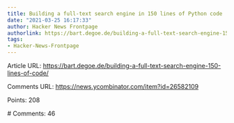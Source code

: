 ```yaml
---
title: Building a full-text search engine in 150 lines of Python code
date: "2021-03-25 16:17:33"
author: Hacker News Frontpage
authorlink: https://bart.degoe.de/building-a-full-text-search-engine-150-lines-of-code/
tags:
- Hacker-News-Frontpage
---
```


<p>Article URL: <a href="https://bart.degoe.de/building-a-full-text-search-engine-150-lines-of-code/">https://bart.degoe.de/building-a-full-text-search-engine-150-lines-of-code/</a></p>
<p>Comments URL: <a href="https://news.ycombinator.com/item?id=26582109">https://news.ycombinator.com/item?id=26582109</a></p>
<p>Points: 208</p>
<p># Comments: 46</p>
